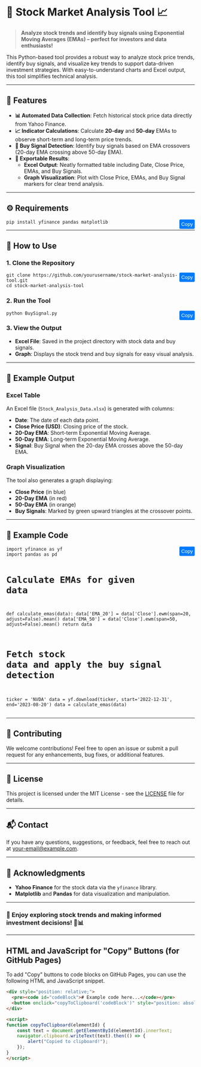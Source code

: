 # 🎉 Stock Market Analysis Tool 📈

> **Analyze stock trends and identify buy signals using Exponential Moving Averages (EMAs) – perfect for investors and data enthusiasts!**

This Python-based tool provides a robust way to analyze stock price trends, identify buy signals, and visualize key trends to support data-driven investment strategies. With easy-to-understand charts and Excel output, this tool simplifies technical analysis.

---

## 🌟 Features

- **📊 Automated Data Collection**: Fetch historical stock price data directly from Yahoo Finance.
- **📈 Indicator Calculations**: Calculate **20-day** and **50-day** EMAs to observe short-term and long-term price trends.
- **🚀 Buy Signal Detection**: Identify buy signals based on EMA crossovers (20-day EMA crossing above 50-day EMA).
- **📑 Exportable Results**:
  - **Excel Output**: Neatly formatted table including Date, Close Price, EMAs, and Buy Signals.
  - **Graph Visualization**: Plot with Close Price, EMAs, and Buy Signal markers for clear trend analysis.

---

## ⚙️ Requirements

<div style="position: relative;">
<pre><code id="requirements">pip install yfinance pandas matplotlib</code></pre>
<button onclick="copyToClipboard('requirements')" style="position: absolute; top: 0; right: 0; padding: 5px; background-color: #007bff; color: white; border: none; border-radius: 3px; cursor: pointer;">Copy</button>
</div>

---

## 🚀 How to Use

### 1. Clone the Repository
<div style="position: relative;">
<pre><code id="clone">git clone https://github.com/yourusername/stock-market-analysis-tool.git
cd stock-market-analysis-tool</code></pre>
<button onclick="copyToClipboard('clone')" style="position: absolute; top: 0; right: 0; padding: 5px; background-color: #007bff; color: white; border: none; border-radius: 3px; cursor: pointer;">Copy</button>
</div>

### 2. Run the Tool
<div style="position: relative;">
<pre><code id="run">python BuySignal.py</code></pre>
<button onclick="copyToClipboard('run')" style="position: absolute; top: 0; right: 0; padding: 5px; background-color: #007bff; color: white; border: none; border-radius: 3px; cursor: pointer;">Copy</button>
</div>

### 3. View the Output
- **Excel File**: Saved in the project directory with stock data and buy signals.
- **Graph**: Displays the stock trend and buy signals for easy visual analysis.

---

## 📄 Example Output

### Excel Table

An Excel file (`Stock_Analysis_Data.xlsx`) is generated with columns:
- **Date**: The date of each data point.
- **Close Price (USD)**: Closing price of the stock.
- **20-Day EMA**: Short-term Exponential Moving Average.
- **50-Day EMA**: Long-term Exponential Moving Average.
- **Signal**: Buy Signal when the 20-day EMA crosses above the 50-day EMA.

### Graph Visualization

The tool also generates a graph displaying:
- **Close Price** (in blue)
- **20-Day EMA** (in red)
- **50-Day EMA** (in orange)
- **Buy Signals**: Marked by green upward triangles at the crossover points.

---

## 🔧 Example Code

<div style="position: relative;">
<pre><code id="exampleCode">import yfinance as yf
import pandas as pd

# Calculate EMAs for given data
def calculate_emas(data):
    data['EMA_20'] = data['Close'].ewm(span=20, adjust=False).mean()
    data['EMA_50'] = data['Close'].ewm(span=50, adjust=False).mean()
    return data

# Fetch stock data and apply the buy signal detection
ticker = 'NVDA'
data = yf.download(ticker, start='2022-12-31', end='2023-08-20')
data = calculate_emas(data)
</code></pre>
<button onclick="copyToClipboard('exampleCode')" style="position: absolute; top: 0; right: 0; padding: 5px; background-color: #007bff; color: white; border: none; border-radius: 3px; cursor: pointer;">Copy</button>
</div>

---

## 🤝 Contributing

We welcome contributions! Feel free to open an issue or submit a pull request for any enhancements, bug fixes, or additional features.

---

## 📜 License

This project is licensed under the MIT License - see the [LICENSE](LICENSE) file for details.

---

## 📬 Contact

If you have any questions, suggestions, or feedback, feel free to reach out at [your-email@example.com](mailto:your-email@example.com).

---

## 🙌 Acknowledgments

- **Yahoo Finance** for the stock data via the `yfinance` library.
- **Matplotlib** and **Pandas** for data visualization and manipulation.

---

### 🎉 Enjoy exploring stock trends and making informed investment decisions! 🚀📊

---

## HTML and JavaScript for "Copy" Buttons (for GitHub Pages)

To add "Copy" buttons to code blocks on GitHub Pages, you can use the following HTML and JavaScript snippet. 

```html
<div style="position: relative;">
  <pre><code id="codeBlock"># Example code here...</code></pre>
  <button onclick="copyToClipboard('codeBlock')" style="position: absolute; top: 0; right: 0; background-color: #007bff; color: white; border: none; padding: 5px; cursor: pointer;">Copy</button>
</div>

<script>
function copyToClipboard(elementId) {
    const text = document.getElementById(elementId).innerText;
    navigator.clipboard.writeText(text).then(() => {
        alert("Copied to clipboard!");
    });
}
</script>
